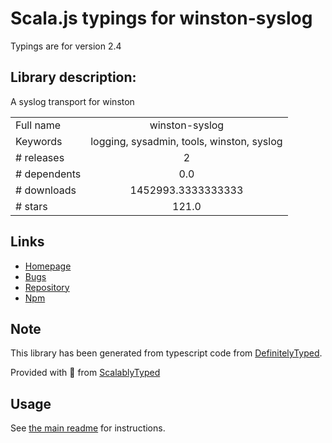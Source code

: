 
# Scala.js typings for winston-syslog

Typings are for version 2.4

## Library description:
A syslog transport for winston

|                    |                 |
| ------------------ | :-------------: |
| Full name          | winston-syslog |
| Keywords           | logging, sysadmin, tools, winston, syslog |
| # releases         | 2 |
| # dependents       | 0.0 |
| # downloads        | 1452993.3333333333 |
| # stars            | 121.0 |

## Links
- [Homepage](https://github.com/indexzero/winston-syslog#readme)
- [Bugs](https://github.com/indexzero/winston-syslog/issues)
- [Repository](https://github.com/indexzero/winston-syslog)
- [Npm](https://www.npmjs.com/package/winston-syslog)
    


## Note
This library has been generated from typescript code from [DefinitelyTyped](https://definitelytyped.org).

Provided with :purple_heart: from [ScalablyTyped](https://github.com/oyvindberg/ScalablyTyped)

## Usage
See [the main readme](../../readme.md) for instructions.


